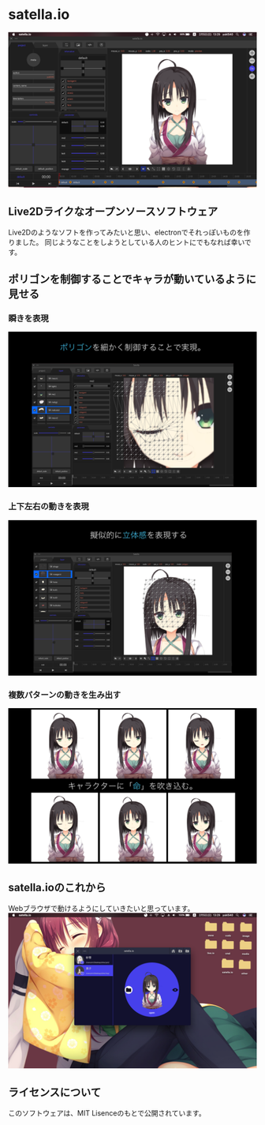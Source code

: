 # satella.io

![preview1](sample/s1.png)

## Live2Dライクなオープンソースソフトウェア
Live2Dのようなソフトを作ってみたいと思い、electronでそれっぽいものを作りました。
同じようなことをしようとしている人のヒントにでもなれば幸いです。

## ポリゴンを制御することでキャラが動いているように見せる
### 瞬きを表現
![preview2](sample/s2.png)

### 上下左右の動きを表現
![preview3](sample/s3.png)

### 複数パターンの動きを生み出す
![preview4](sample/s4.png)

## satella.ioのこれから
Webブラウザで動けるようにしていきたいと思っています。
![preview5](sample/s5.png)

## ライセンスについて
このソフトウェアは、MIT Lisenceのもとで公開されています。
